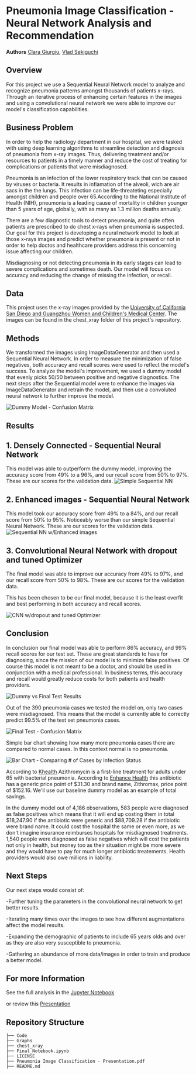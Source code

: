 # Pneumonia Image Classification - Neural Network Analysis and Recommendation

**Authors** [Clara Giurgiu](mailto:claragiurgiu@gmail.com), [Vlad Sekiguchi](mailto:vlsekig@gmail.com)

## Overview

For this project we use a Sequential Neural Network model to analyze and recognize pneumonia patterns amongst thousands of patients x-rays. Through an iterative process of enhancing certain features in the images and using a convolutional neural network we were able to improve our model's classification capabilities.

## Business Problem
In order to help the radiology department in our hospital, we were tasked with using deep learning algorithms to streamline detection and diagnosis of pneumonia from x-ray images. Thus, delivering treatment and/or resources to patients in a timely manner and reduce the cost of treating for complications or patients that were misdiagnosed. 

Pneumonia is an infection of the lower respiratory track that can be caused by viruses or bacteria. It results in inflamation of the alveoli, wich are air sacs in the the lungs. This infection can be life-threateting especially amongst children and people over 65.According to the National Institute of Health (NIH), pneumonia is a leading cause of mortality in children younger than 5 years of age, globally, with as many as 1.3 million deaths annually.

There are a few diagnostic tools to detect pneumonia, and quite often patients are prescribed to do chest x-rays when pneumonia is suspected. Our goal for this project is developing a neural network model to look at those x-rays images and predict whether pneumonia is present or not in order to help doctos and healthcare providers address this concerning issue affecting our children. 

Misdiagnosing or not detecting pneumonia in its early stages can lead to severe complications and sometimes death. Our model will focus on accuracy and reducing the change of missing the infection, or recall.

## Data
This project uses the x-ray images provided by the [University of California San Diego and Guangzhou Women and Children's Medical Center](https://data.mendeley.com/datasets/rscbjbr9sj/3). The images can be found in the chest_xray folder of this project's repository.

## Methods
We transformed the images using ImageDataGenerator and then used a Sequential Neural Network. In order to measure the minimization of false negatives, both accuracy and recall scores were used to reflect the model's success. To analyze the model's improvement, we used a dummy model that evenly picks 50/50 between positive and negative diagnostics. The next steps after the Sequential model were to enhance the images via ImageDataGenerator and retrain the model, and then use a convoluted neural network to further improve the model.

![Dummy Model - Confusion Matrix](./Graphs/Dummy_Model_CFM_train_data.png)

## Results

## 1. Densely Connected - Sequential Neural Network
This model was able to outperform the dummy model, improving the accuracy score from 49% to a 96%, and our recall score from 50% to 97%. These are our scores for the validation data.
![Simple Sequential NN](./Graphs/Simple_SeqNN_val_results.png)

## 2. Enhanced images - Sequential Neural Network
This model took our accuracy score from 49% to a 84%, and our recall score from 50% to 95%. Noticeably worse than our simple Sequential Neural Network. These are our scores for the validation data.
![Sequential NN w/Enhanced images](./Graphs/Enhanced_SeqNN_val_results.png)


## 3. Convolutional Neural Network with dropout and tuned Optimizer
The final model was able to improve our accuracy from 49% to 97%, and our recall score from 50% to 98%. These are our scores for the validation data.

This has been chosen to be our final model, because it is the least overfit and best performing in both accuracy and recall scores.

![CNN w/dropout and tuned Optimizer](./Graphs/Final_model_val_results.png)


## Conclusion

In conclusion our final model was able to perform 86% accuracy, and 99% recall scores for our test set. These are great standards to have for diagnosing, since the mission of our model is to minimize false positives. Of course this model is not meant to be a doctor, and should be used in conjunction with a medical professional. In business terms, this accuracy and recall would greatly reduce costs for both patients and health providers.

![Dummy vs Final Test Results](./Graphs/score_comparison.png)


Out of the 390 pneumonia cases we tested the model on, only two cases were misdiagnosed. This means that the model is currently able to correctly predict 99.5% of the test set pneumonia cases.

![Final Test - Confusion Matrix](./Graphs/Final_Model_CFM_test_data.png)

Simple bar chart showing how many more pneumonia cases there are compared to normal cases. In this context normal is no pneumonia.

![Bar Chart - Comparing # of Cases by Infection Status](./Graphs/neg_vs_pos_testing.png)

According to [Khealth](https://www.khealth.com/learn/antibiotics/antibiotics-for-pneumonia/#:~:text=The%20first%2Dline%20treatment%20for%20pneumonia%20in%20adults%20is%20macrolide,bacterial%20pneumonia%20is%20typically%20amoxicillin) Azithromycin is a first-line treatment for adults under 65 with bacterial pneumonia. According to [Enhance Health](https://enhancehealth.com/how-much-do-antibiotics-cost-without-insurance/) this antibiotic has a generic price point of $31.30 and brand name, Zithromax, price point of $152.16. We'll use our baseline dummy model as an example of total savings.

In the dummy model out of 4,186 observations, 583 people were diagnosed as false positives which means that it will end up costing them in total $18,247.90 if the antibiotic were generic and $88,709.28 if the antibiotic were brand name. It could cost the hospital the same or even more, as we don't imagine insurance reimburses hospitals for misdiagnosed treatments. 1,540 people were diagnosed as false negatives which will cost the patients not only in health, but money too as their situation might be more severe and they would have to pay for much longer antibiotic treatements. Health providers would also owe millions in liability.


## Next Steps

Our next steps would consist of:

-Further tuning the parameters in the convolutional neural network to get better results.

-Iterating many times over the images to see how different augmentations affect the model results.

-Expanding the demographic of patients to include 65 years olds and over as they are also very susceptible to pneumonia.

-Gathering an abundance of more data/images in order to train and produce a better model.


## For more Information
See the full analysis in the [Jupyter Notebook](https://github.com/claragiurgiu/Pneumonia-Image-Classification/blob/main/Final_Notebook.ipynb)

or review this [Presentation]()

## Repository Structure

```
├── Code
├── Graphs
├── chest_xray
├── Final_Notebook.ipynb
├── LICENSE
├── Pneumonia Image Classification - Presentation.pdf
├── README.md
```
